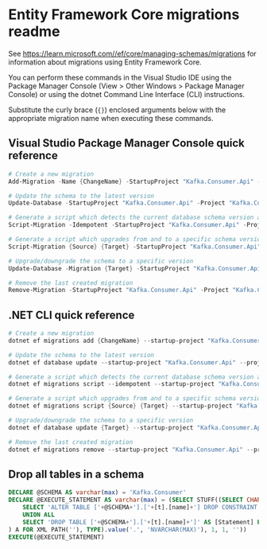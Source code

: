 # Entity Framework Core migrations readme

See <https://learn.microsoft.com//ef/core/managing-schemas/migrations> for information about migrations using Entity Framework Core.

You can perform these commands in the Visual Studio IDE using the Package Manager Console (View > Other Windows > Package Manager Console) or using the dotnet Command Line Interface (CLI) instructions.

Substitute the curly brace (`{}`) enclosed arguments below with the appropriate migration name when executing these commands.

## Visual Studio Package Manager Console quick reference

```powershell
# Create a new migration
Add-Migration -Name {ChangeName} -StartupProject "Kafka.Consumer.Api" -Project "Kafka.Consumer.Infrastructure"

# Update the schema to the latest version
Update-Database -StartupProject "Kafka.Consumer.Api" -Project "Kafka.Consumer.Infrastructure"

# Generate a script which detects the current database schema version and updates it to the latest
Script-Migration -Idempotent -StartupProject "Kafka.Consumer.Api" -Project "Kafka.Consumer.Infrastructure"

# Generate a script which upgrades from and to a specific schema version
Script-Migration {Source} {Target} -StartupProject "Kafka.Consumer.Api" -Project "Kafka.Consumer.Infrastructure"

# Upgrade/downgrade the schema to a specific version
Update-Database -Migration {Target} -StartupProject "Kafka.Consumer.Api" -Project "Kafka.Consumer.Infrastructure"

# Remove the last created migration
Remove-Migration -StartupProject "Kafka.Consumer.Api" -Project "Kafka.Consumer.Infrastructure"
```

## .NET CLI quick reference

```powershell
# Create a new migration
dotnet ef migrations add {ChangeName} --startup-project "Kafka.Consumer.Api" --project "Kafka.Consumer.Infrastructure"

# Update the schema to the latest version
dotnet ef database update --startup-project "Kafka.Consumer.Api" --project "Kafka.Consumer.Infrastructure"

# Generate a script which detects the current database schema version and updates it to the latest
dotnet ef migrations script --idempotent --startup-project "Kafka.Consumer.Api" --project "Kafka.Consumer.Infrastructure"

# Generate a script which upgrades from and to a specific schema version
dotnet ef migrations script {Source} {Target} --startup-project "Kafka.Consumer.Api" --project "Kafka.Consumer.Infrastructure"

# Upgrade/downgrade the schema to a specific version
dotnet ef database update {Target} --startup-project "Kafka.Consumer.Api" --project "Kafka.Consumer.Infrastructure"

# Remove the last created migration
dotnet ef migrations remove --startup-project "Kafka.Consumer.Api" --project "Kafka.Consumer.Infrastructure"
```

## Drop all tables in a schema

```sql
DECLARE @SCHEMA AS varchar(max) = 'Kafka.Consumer'
DECLARE @EXECUTE_STATEMENT AS varchar(max) = (SELECT STUFF((SELECT CHAR(13) + CHAR(10) + [Statement] FROM (
    SELECT 'ALTER TABLE ['+@SCHEMA+'].['+[t].[name]+'] DROP CONSTRAINT ['+[fk].[name]+']' AS [Statement] FROM [sys].[foreign_keys] AS [fk] INNER JOIN [sys].[tables] AS [t] ON [t].[object_id] = [fk].[parent_object_id] INNER JOIN [sys].[schemas] AS [s] ON [s].[schema_id] = [t].[schema_id] WHERE [s].[name] = @SCHEMA
    UNION ALL
    SELECT 'DROP TABLE ['+@SCHEMA+'].['+[t].[name]+']' AS [Statement] FROM [sys].[tables] AS [t] INNER JOIN [sys].[schemas] AS [s] ON [s].[schema_id] = [t].[schema_id] WHERE [s].[name] = @SCHEMA
) A FOR XML PATH(''), TYPE).value('.', 'NVARCHAR(MAX)'), 1, 1, ''))
EXECUTE(@EXECUTE_STATEMENT)
```
